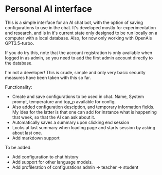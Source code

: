 # Personal AI interface

This is a simple interface for an AI chat bot, with the option of saving configurations to use in the chat. It's developed mostly for experimentation and research, and is in it's current state only designed to be run locally on a computer with a local database. Also, for now only working with OpenAIs GPT3.5-turbo. 

If you do try this, note that the account registration is only available when logged in as admin, so you need to add the first admin account directly to the database. 

I'm not a developer! This is crude, simple and only very basic security measures have been taken with this so far. 

Functionality: 
- Create and save configurations to be used in chat. Name, System prompt, temperature and top_p available for config.
- Also added configuration desciption, and temporary information fields. My idea for the latter is that one can add for instance what is happening that week, so that the AI can ask about it.
- Automatically saves a summary upon clicking end session
- Looks at last summary when loading page and starts session by asking about last one.
- Add markdown support

To be added: 
- Add configuration to chat history
- Add support for other language models.
- Add profileration of configurations admin -> teacher -> student
